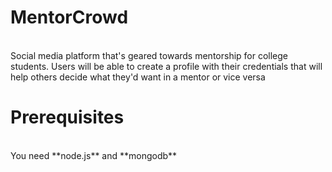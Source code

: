 # MentorCrowd
<br/>
Social media platform that's geared towards mentorship for college students. Users will be able to create a profile with their credentials that will help others decide what they'd want in a mentor or vice versa

# Prerequisites 
<br/>
You need **node.js** and **mongodb**



